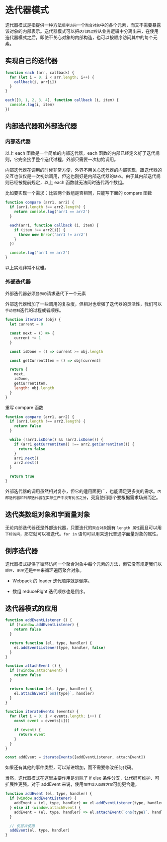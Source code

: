 # 迭代器模式

迭代器模式是指提供一种方法`顺序访问`一个`聚合对象`中的各个元素，而又不需要暴露该对象的内部表示。迭代器模式可以把`迭代的过程`从业务逻辑中分离出来，在使用迭代器模式之后，即使不关心对象的内部构造，也可以按顺序访问其中的每个元素。

## 实现自己的迭代器

``` javascript
function each (arr, callback) {
  for (let i = 0; i < arr.length; i++) {
    callback(i, arr[i])
  }
}

each([0, 1, 2, 3, 4], function callback (i, item) {
  console.log(i, item)
})
```

## 内部迭代器和外部迭代器

### 内部迭代器

以上 each 函数是一个简单的内部迭代器，each 函数的内部已经定义好了迭代规则，它完全接手整个迭代过程，外部只需要一次初始调用。

内部迭代器在调用的时候非常方便，外界不用关心迭代器的内部实现，跟迭代器的交互也仅仅是一次初始调用，但这也刚好是内部迭代器的`缺点`。由于其内部迭代规则已经被提前规定，以上 each 函数就无法同时迭代两个数组。

比如要实现一个需求：比较两个数组是否相同，只能写下面的 compare 函数

``` javascript
function compare (arr1, arr2) {
  if (arr1.length !== arr2.length) {
    return console.log('arr1 == arr2')
  }

  each(arr1, function callback (i, item) {
    if (item !== arr2[i]) {
      throw new Error('arr1 != arr2')
    }
  })

  console.log('arr1 == arr2')
}
```

以上实现非常不优雅。

### 外部迭代器

外部迭代器必须`显示的`请求迭代下一个元素

外部迭代器增加了一些调用的复杂度，但相对也增强了迭代器的灵活性，我们可以`手动控制`迭代的过程或者顺序。

``` javascript
function iterator (obj) {
  let current = 0

  const next = () => {
    current += 1
  }

  const isDone = () => current >= obj.length

  const getCurrentItem = () => obj[current]

  return {
    next,
    isDone,
    getCurrentItem,
    length: obj.length
  }
}
```

重写 compare 函数

``` javascript
function compare (arr1, arr2) {
  if (arr1.length !== arr2.length) {
    return false
  }

  while (!arr1.isDone() && !arr2.isDone()) {
    if (arr1.getCurrentItem() !== arr2.getCurrentItem()) {
      return false
    }
    arr1.next()
    arr2.next()
  }

  return true
}
```

外部迭代器的调用虽然相对复杂，但它的适用面更广，也能满足更多变的需求。`内部迭代器和外部迭代器在实际生产中没有优劣之分`，究竟使用哪个要根据需求场景而定。

## 迭代类数组对象和字面量对象

无论内部迭代器还是外部迭代器，只要迭代的`聚合对象`拥有 `length 属性`而且可以用`下标访问`，那它就可以被迭代。`for in` 语句可以用来迭代普通字面量对象的属性。

## 倒序迭代器

迭代器模式提供了循环访问一个聚合对象中每个元素的方法，但它没有规定我们以`顺序`、`倒序`还是`中序`来循环遍历聚合对象。

- Webpack 的 loader 迭代顺序就是倒序。

- 数组 reduceRight 迭代顺序也是倒序。

## 迭代器模式的应用

``` javascript
function addEventListener () {
  if (!window.addEventListener) {
    return false
  }

  return function (el, type, handler) {
    el.addEventListener(type, handler, false)
  }
}

function attachEvent () {
  if (!window.attachEvent) {
    return false
  }

  return function (el, type, handler) {
    el.attachEvent(`on${type}`, handler)
  }
}

function iterateEvents (events) {
  for (let i = 0; i < events.length; i++) {
    const event = events[i]()

    if (event) {
      return event
    }
  }
}

const addEvent = iterateEvents([addEventListener, attachEvent])
```

如果还有其他的事件类型，可以渐进增加，而不需要修改任何代码。

当然，迭代器模式在这里主要作用是消除了 if else 条件分支，让代码可维护、可扩展性更强。对于 addEvent 来说，使用`惰性载入函数方案`可能更合适。

``` javascript
function addEvent (el, type, handler) {
  if (window.addEventListener) {
    addEvent = (el, type, handler) => el.addEventListener(type, handler, false)
  } else if (window.attachEvent) {
    addEvent = (el, type, handler) => el.attachEvent(`on${type}`, handler)
  }

  // 仅首次使用
  addEvent(el, type, handler)
}
```
